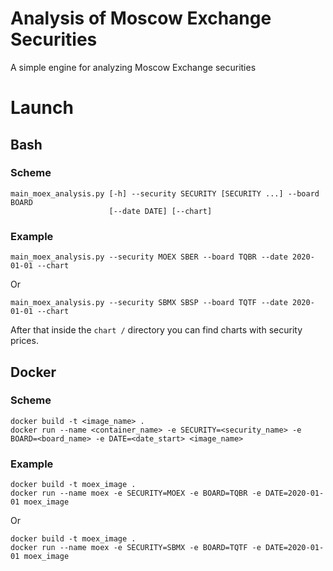 # Analysis of Moscow Exchange Securities

A simple engine for analyzing Moscow Exchange securities

# Launch
## Bash
### Scheme
```shell script
main_moex_analysis.py [-h] --security SECURITY [SECURITY ...] --board BOARD 
                      [--date DATE] [--chart]
```
### Example
```shell script
main_moex_analysis.py --security MOEX SBER --board TQBR --date 2020-01-01 --chart
```
Or
```shell script
main_moex_analysis.py --security SBMX SBSP --board TQTF --date 2020-01-01 --chart
```

After that inside the `chart /` directory you can find charts with security prices.

## Docker
### Scheme
```shell script
docker build -t <image_name> .
docker run --name <container_name> -e SECURITY=<security_name> -e BOARD=<board_name> -e DATE=<date_start> <image_name>
```

### Example
```shell script
docker build -t moex_image .
docker run --name moex -e SECURITY=MOEX -e BOARD=TQBR -e DATE=2020-01-01 moex_image
```
Or
```shell script
docker build -t moex_image .
docker run --name moex -e SECURITY=SBMX -e BOARD=TQTF -e DATE=2020-01-01 moex_image
```



